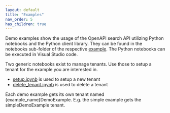 ```yaml
---
layout: default
title: "Examples"
nav_order: 5
has_children: true
---
```


Demo examples show the usage of the OpenAPI search API utilizing Python notebooks and the Python client library. They can be found in the notebooks sub-folder of the respective [example](https://github.com/SAP-samples/hana-enterprise-search-engine/demo/examples). The Python notebooks can be executed in Visual Studio code.

Two generic notebooks exist to manage tenants. Use those to setup a tenant for the example you are interested in.
- [setup.ipynb](https://github.com/SAP-samples/hana-enterprise-search-engine/demo/notebooks/setup.ipynb) is used to setup a new tenant
- [delete_tenant.ipynb](https://github.com/SAP-samples/hana-enterprise-search-engine/demo/notebooks/setup.ipynb) is used to delete a tenant

Each demo example gets its own tenant named {example_name}DemoExample. E.g. the simple example gets the simpleDemoExample tenant.